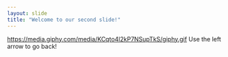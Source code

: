 ```yaml
---
layout: slide
title: "Welcome to our second slide!"
---
```

https://media.giphy.com/media/KCqto4l2kP7NSupTkS/giphy.gif
Use the left arrow to go back!
